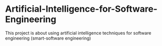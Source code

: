 # Artificial-Intelligence-for-Software-Engineering
This project is about using artificial intelligence techniques for software engineering (smart-software engineering)
